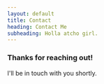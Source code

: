 ```yaml
---
layout: default
title: Contact
heading: Contact Me
subheading: Holla atcho girl.
---
```


<h3>Thanks for reaching out!</h3>
<p>I'll be in touch with you shortly.</p>
